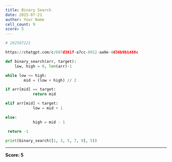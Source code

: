 ```yaml
---
title: Binary Search
date: 2025-07-21
author: Your Name
cell_count: 9
score: 5
---
```


```python
# 202507221
```


```python
https://chatgpt.com/c/687d381f-a7cc-8012-aa0e-4d36b9b1488c
```


```python
def binary_search(arr, target):
    low, high = 0, len(arr)-1
```


```python
while low <= high:
        mid = (low + high) // 2
```


```python
if arr[mid] == target:
            return mid
```


```python
elif arr[mid] < target:
            low = mid + 1
```


```python
else:
            high = mid - 1
```


```python
 return -1
```


```python
print(binary_search([1, 3, 5, 7, 9], 5))
```


---
**Score: 5**